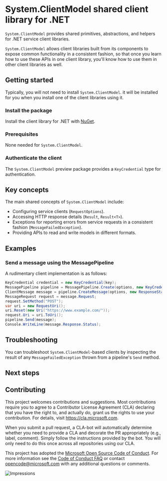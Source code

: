 # System.ClientModel shared client library for .NET

`System.ClientModel` provides shared primitives, abstractions, and helpers for .NET service client libraries.

`System.ClientModel` allows client libraries built from its components to expose common functionality in a consistent fashion, so that once you learn how to use these APIs in one client library, you'll know how to use them in other client libraries as well.

## Getting started

Typically, you will not need to install `System.ClientModel`.
it will be installed for you when you install one of the client libraries using it.

### Install the package

Install the client library for .NET with [NuGet](https://www.nuget.org/).

### Prerequisites

None needed for `System.ClientModel`.

### Authenticate the client

The `System.ClientModel` preview package provides a `KeyCredential` type for authentication.

## Key concepts

The main shared concepts of `System.ClientModel` include:

- Configuring service clients (`RequestOptions`).
- Accessing HTTP response details (`Result`, `Result<T>`).
- Exceptions for reporting errors from service requests in a consistent fashion (`MessageFailedException`).
- Providing APIs to read and write models in different formats.

## Examples

### Send a message using the MessagePipeline

A rudimentary client implementation is as follows:

```csharp
KeyCredential credential = new KeyCredential(key);
MessagePipeline pipeline = MessagePipeline.Create(options, new KeyCredentialAuthenticationPolicy(credential, "Authorization", "Bearer"));
ClientMessage message = pipeline.CreateMessage(options, new ResponseStatusClassifier(stackalloc ushort[] { 200 }));
MessageRequest request = message.Request;
request.SetMethod("POST");
var uri = new RequestUri();
uri.Reset(new Uri("https://www.example.com/"));
request.Uri = uri.ToUri();
pipeline.Send(message);
Console.WriteLine(message.Response.Status);
```

## Troubleshooting

You can troubleshoot `System.ClientModel`-based clients by inspecting the result of any `MessageFailedException` thrown from a pipeline's `Send` method.

## Next steps

## Contributing

This project welcomes contributions and suggestions. Most contributions require you to agree to a Contributor License Agreement (CLA) declaring that you have the right to, and actually do, grant us the rights to use your contribution. For details, visit https://cla.microsoft.com.

When you submit a pull request, a CLA-bot will automatically determine whether you need to provide a CLA and decorate the PR appropriately (e.g., label, comment). Simply follow the instructions provided by the bot. You will only need to do this once across all repositories using our CLA.

This project has adopted the [Microsoft Open Source Code of Conduct][code_of_conduct]. For more information see the [Code of Conduct FAQ][code_of_conduct_faq] or contact opencode@microsoft.com with any additional questions or comments.

![Impressions](https://azure-sdk-impressions.azurewebsites.net/api/impressions/azure-sdk-for-net%2Fsdk%2Fcore%2FAzure.Core%2FREADME.png)

[code_of_conduct]: https://opensource.microsoft.com/codeofconduct
[code_of_conduct_faq]: https://opensource.microsoft.com/codeofconduct/faq/

